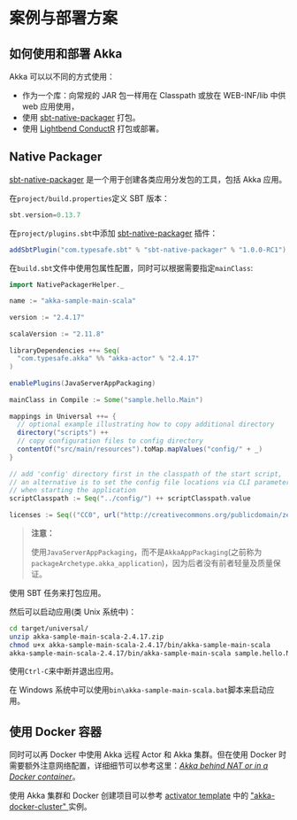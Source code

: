 # 案例与部署方案

## 如何使用和部署 Akka

Akka 可以以不同的方式使用：

- 作为一个库：向常规的 JAR 包一样用在 Classpath 或放在 WEB-INF/lib 中供 web 应用使用，
- 使用 [sbt-native-packager](https://github.com/sbt/sbt-native-packager) 打包。
- 使用 [Lightbend ConductR](http://www.lightbend.com/products/conductr) 打包或部署。

## Native Packager

[sbt-native-packager](https://github.com/sbt/sbt-native-packager) 是一个用于创建各类应用分发包的工具，包括 Akka 应用。

在`project/build.properties`定义 SBT 版本：

```scala
sbt.version=0.13.7
```

在`project/plugins.sbt`中添加 [sbt-native-packager](https://github.com/sbt/sbt-native-packager) 插件：

```scala
addSbtPlugin("com.typesafe.sbt" % "sbt-native-packager" % "1.0.0-RC1")
```

在`build.sbt`文件中使用包属性配置，同时可以根据需要指定`mainClass`:

```scala
import NativePackagerHelper._
 
name := "akka-sample-main-scala"
 
version := "2.4.17"
 
scalaVersion := "2.11.8"
 
libraryDependencies ++= Seq(
  "com.typesafe.akka" %% "akka-actor" % "2.4.17"
)
 
enablePlugins(JavaServerAppPackaging)
 
mainClass in Compile := Some("sample.hello.Main")
 
mappings in Universal ++= {
  // optional example illustrating how to copy additional directory
  directory("scripts") ++
  // copy configuration files to config directory
  contentOf("src/main/resources").toMap.mapValues("config/" + _)
}
 
// add 'config' directory first in the classpath of the start script,
// an alternative is to set the config file locations via CLI parameters
// when starting the application
scriptClasspath := Seq("../config/") ++ scriptClasspath.value
 
licenses := Seq(("CC0", url("http://creativecommons.org/publicdomain/zero/1.0")))
```

> **注意：**
>
> 使用`JavaServerAppPackaging`，而不是`AkkaAppPackaging`(之前称为`packageArchetype.akka_application`)，因为后者没有前者轻量及质量保证。

使用 SBT 任务来打包应用。

然后可以启动应用(类 Unix 系统中)：

```bash
cd target/universal/
unzip akka-sample-main-scala-2.4.17.zip
chmod u+x akka-sample-main-scala-2.4.17/bin/akka-sample-main-scala
akka-sample-main-scala-2.4.17/bin/akka-sample-main-scala sample.hello.Main
```

使用`Ctrl-C`来中断并退出应用。

在 Windows 系统中可以使用`bin\akka-sample-main-scala.bat`脚本来启动应用。

## 使用 Docker 容器

同时可以再 Docker 中使用 Akka 远程 Actor 和 Akka 集群。但在使用 Docker 时需要额外注意网络配置，详细细节可以参考这里：[*Akka behind NAT or in a Docker container*](http://doc.akka.io/docs/akka/2.4/scala/remoting.html#remote-configuration-nat)。

使用 Akka 集群和 Docker 创建项目可以参考 [activator template](https://www.lightbend.com/activator/template/akka-docker-cluster) 中的 ["akka-docker-cluster" ](https://www.lightbend.com/activator/template/akka-docker-cluster) 实例。


